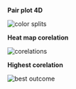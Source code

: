 __Pair plot 4D__


![color splits](https://user-images.githubusercontent.com/62024355/101923878-f518c680-3bf5-11eb-9e7a-7bb75ab62a51.png)


__Heat map corelation__


![corelations](https://user-images.githubusercontent.com/62024355/101923902-fd710180-3bf5-11eb-9a1d-79b6b4b0cf03.png)


__Highest corelation__


![best outcome](https://user-images.githubusercontent.com/62024355/101923917-02ce4c00-3bf6-11eb-9d28-fb480d25693d.png)
